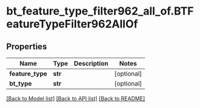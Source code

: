 # bt_feature_type_filter962_all_of.BTFeatureTypeFilter962AllOf

## Properties
Name | Type | Description | Notes
------------ | ------------- | ------------- | -------------
**feature_type** | **str** |  | [optional] 
**bt_type** | **str** |  | [optional] 

[[Back to Model list]](../README.md#documentation-for-models) [[Back to API list]](../README.md#documentation-for-api-endpoints) [[Back to README]](../README.md)


